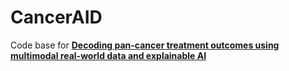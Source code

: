 # CancerAID
Code base for [**Decoding pan-cancer treatment outcomes using multimodal real-world data and explainable AI**](https://www.medrxiv.org/content/10.1101/2023.10.12.23296873v2)
